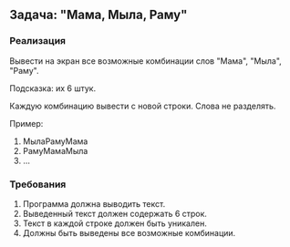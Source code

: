 ## Задача: "Мама, Мыла, Раму"

### Реализация
Вывести на экран все возможные комбинации слов "Мама", "Мыла", "Раму".

Подсказка: их 6 штук.

Каждую комбинацию вывести с новой строки. Слова не разделять.

Пример:

1. МылаРамуМама
2. РамуМамаМыла
3. ...

### Требования

1.	Программа должна выводить текст.
2.	Выведенный текст должен содержать 6 строк.
3.	Текст в каждой строке должен быть уникален.
4.	Должны быть выведены все возможные комбинации.
